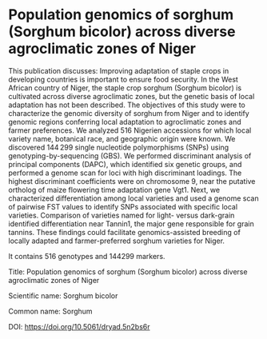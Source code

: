 # Population genomics of sorghum (Sorghum bicolor) across diverse agroclimatic zones of Niger

This publication discusses: Improving adaptation of staple crops in developing countries is important to ensure food security. In the West African country of Niger, the staple crop sorghum (Sorghum bicolor) is cultivated across diverse agroclimatic zones, but the genetic basis of local adaptation has not been described. The objectives of this study were to characterize the genomic diversity of sorghum from Niger and to identify genomic regions conferring local adaptation to agroclimatic zones and farmer preferences. We analyzed 516 Nigerien accessions for which local variety name, botanical race, and geographic origin were known. We discovered 144 299 single nucleotide polymorphisms (SNPs) using genotyping-by-sequencing (GBS). We performed discriminant analysis of principal components (DAPC), which identified six genetic groups, and performed a genome scan for loci with high discriminant loadings. The highest discriminant coefficients were on chromosome 9, near the putative ortholog of maize flowering time adaptation gene Vgt1. Next, we characterized differentiation among local varieties and used a genome scan of pairwise FST values to identify SNPs associated with specific local varieties. Comparison of varieties named for light- versus dark-grain identified differentiation near Tannin1, the major gene responsible for grain tannins. These findings could facilitate genomics-assisted breeding of locally adapted and farmer-preferred sorghum varieties for Niger.

It contains 516 genotypes and 144299 markers.

Title: Population genomics of sorghum (Sorghum bicolor) across diverse agroclimatic zones of Niger

Scientific name: Sorghum bicolor

Common name: Sorghum

DOI: https://doi.org/10.5061/dryad.5n2bs6r


